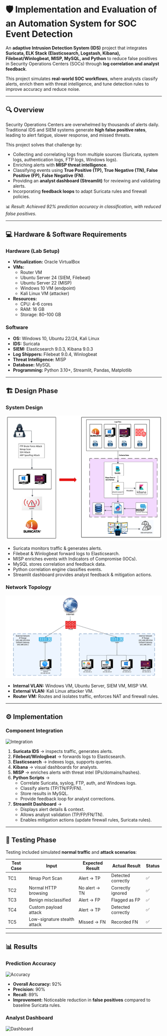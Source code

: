 # 🛡️ Implementation and Evaluation of an Automation System for SOC Event Detection  

An **adaptive Intrusion Detection System (IDS)** project that integrates **Suricata, ELK Stack (Elasticsearch, Logstash, Kibana), Filebeat/Winlogbeat, MISP, MySQL, and Python** to reduce false positives in Security Operations Centers (SOCs) through **log correlation and analyst feedback**.  

This project simulates **real-world SOC workflows**, where analysts classify alerts, enrich them with threat intelligence, and tune detection rules to improve accuracy and reduce noise.  

---

## 🔍 Overview  

Security Operations Centers are overwhelmed by thousands of alerts daily. Traditional IDS and SIEM systems generate **high false positive rates**, leading to alert fatigue, slower response, and missed threats.  

This project solves that challenge by:  
- Collecting and correlating logs from multiple sources (Suricata, system logs, authentication logs, FTP logs, Windows logs).  
- Enriching alerts with **MISP threat intelligence**.  
- Classifying events using **True Positive (TP), True Negative (TN), False Positive (FP), False Negative (FN)**.  
- Providing an **analyst dashboard (Streamlit)** for reviewing and validating alerts.  
- Incorporating **feedback loops** to adapt Suricata rules and firewall policies.  

📊 *Result: Achieved 92% prediction accuracy in classification, with reduced false positives.*  

---

## 💻 Hardware & Software Requirements  

### Hardware (Lab Setup)  
- **Virtualization:** Oracle VirtualBox  
- **VMs:**  
  - Router VM  
  - Ubuntu Server 24 (SIEM, Filebeat)  
  - Ubuntu Server 22 (MISP)  
  - Windows 10 VM (endpoint)  
  - Kali Linux VM (attacker)  
- **Resources:**  
  - CPU: 4–6 cores  
  - RAM: 16 GB  
  - Storage: 80–100 GB   

### Software  
- **OS:** Windows 10, Ubuntu 22/24, Kali Linux  
- **IDS:** Suricata  
- **SIEM:** Elasticsearch 9.0.3, Kibana 9.0.3  
- **Log Shippers:** Filebeat 9.0.4, Winlogbeat  
- **Threat Intelligence:** MISP  
- **Database:** MySQL  
- **Programming:** Python 3.10+, Streamlit, Pandas, Matplotlib  

---

## 🏗️ Design Phase  

### System Design  
![System Design](https://github.com/nayomif96/Implementation-and-Evaluation-of-an-Automation-System-for-SOC-Event-Detection/blob/main/images/flow%20dig.jpeg)

- Suricata monitors traffic & generates alerts.  
- Filebeat & Winlogbeat forward logs to Elasticsearch.  
- MISP enriches events with Indicators of Compromise (IOCs).  
- MySQL stores correlation and feedback data.  
- Python correlation engine classifies events.  
- Streamlit dashboard provides analyst feedback & mitigation actions.  

### Network Topology  
![Network Topology](https://github.com/nayomif96/Implementation-and-Evaluation-of-an-Automation-System-for-SOC-Event-Detection/blob/main/images/net_dig.png)  

- **Internal VLAN:** Windows VM, Ubuntu Server, SIEM VM, MISP VM.  
- **External VLAN:** Kali Linux attacker VM.  
- **Router VM:** Routes and isolates traffic, enforces NAT and firewall rules.  

---

## ⚙️ Implementation  

### Component Integration  
![Integration](images/integration.png)  

1. **Suricata IDS** → inspects traffic, generates alerts.  
2. **Filebeat/Winlogbeat** → forwards logs to Elasticsearch.  
3. **Elasticsearch** → indexes logs, supports queries.  
4. **Kibana** → visual dashboards for analysts.  
5. **MISP** → enriches alerts with threat intel (IPs/domains/hashes).  
6. **Python Scripts** →  
   - Correlate Suricata, syslog, FTP, auth, and Windows logs.  
   - Classify alerts (TP/TN/FP/FN).  
   - Store results in MySQL.  
   - Provide feedback loop for analyst corrections.  
7. **Streamlit Dashboard** →  
   - Displays alert details & context.  
   - Allows analyst validation (TP/FP/FN/TN).  
   - Enables mitigation actions (update firewall rules, Suricata rules).  

---

## 🧪 Testing Phase  

Testing included simulated **normal traffic** and **attack scenarios**:  

| Test Case | Input | Expected Result | Actual Result | Status |
|-----------|-------|-----------------|---------------|--------|
| TC1 | Nmap Port Scan | Alert → TP | Detected correctly | ✅ |
| TC2 | Normal HTTP browsing | No alert → TN | Correctly ignored | ✅ |
| TC3 | Benign misclassified | Alert → FP | Flagged as FP | ✅ |
| TC4 | Custom payload attack | Alert → TP | Detected correctly | ✅ |
| TC5 | Low-signature stealth attack | Missed → FN | Recorded FN | ✅ |

---

## 📊 Results  

### Prediction Accuracy  
![Accuracy](images/results_accuracy.png)  

- **Overall Accuracy:** 92%  
- **Precision:** 90%  
- **Recall:** 89%  
- **Improvement:** Noticeable reduction in **false positives** compared to baseline Suricata rules.  

### Analyst Dashboard  
![Dashboard](images/dashboard.png)
